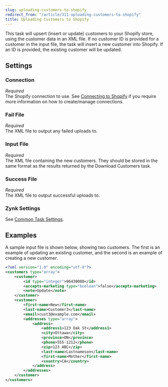 ```yaml
---
slug: uploading-customers-to-shopify
redirect_from: "/article/311-uploading-customers-to-shopify"
title: Uploading Customers to Shopify
---
```

This task will upsert (insert or update) customers to your Shopify store, using the customer data in an XML file. If no customer ID is provided for a customer in the input file, the task will insert a new customer into Shopify. If an ID is provided, the existing customer will be updated.

## Settings
### Connection
_Required_  
The Shopify connection to use. See [Connecting to Shopify](connecting-to-shopify) if you require more information on how to create/manage connections.

### Fail File
_Required_  
The XML file to output any failed uploads to.

### Input File
_Required_  
The XML file containing the new customers. They should be stored in the same format as the results returned by the Download Customers task.

### Success File
_Required_  
The XML file to output successful uploads to. 

### Zynk Settings
See [Common Task Settings](common-task-settings).

## Examples
A sample input file is shown below, showing two customers. The first is an example of updating an existing customer, and the second is an example of creating a new customer.
```xml
<?xml version="1.0" encoding="utf-8"?>
<customers type="array">
    <customer>
        <id type="integer">96430088</id>
        <accepts-marketing type="boolean">false</accepts-marketing>
        <note>Update</note>
    </customer>
    <customer>
        <first-name>New</first-name>
        <last-name>Customer3</last-name>
        <email>cust3@example.com</email>
        <addresses type="array">
            <address>
                <address1>123 Oak St</address1>
                <city>Ottawa</city>
                <province>ON</province>
                <phone>555-1212</phone>
                <zip>123 ABC</zip>
                <last-name>Lastnameson</last-name>
                <first-name>Mother</first-name>
                <country>CA</country>
            </address>
        </addresses>
    </customer>
</customers>
```